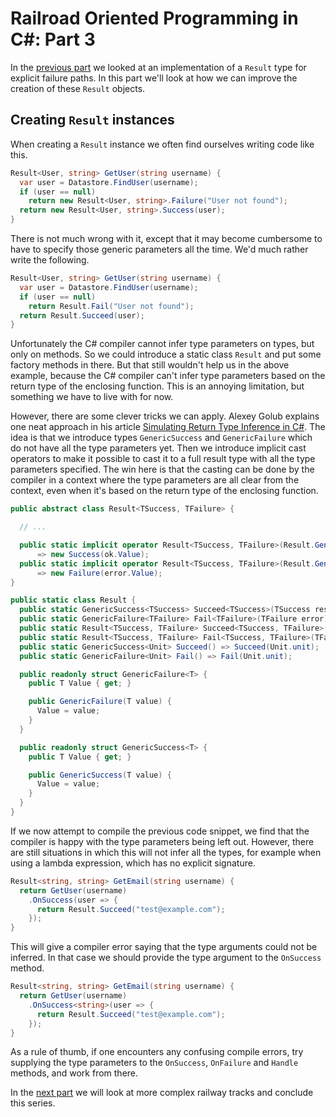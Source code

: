 Railroad Oriented Programming in C#: Part 3
===========================================

In the [previous part](/?page=rop-cs-2) we looked at an implementation of a `Result` type for explicit failure paths.
In this part we'll look at how we can improve the creation of these `Result` objects.

## Creating `Result` instances

When creating a `Result` instance we often find ourselves writing code like this.

~~~~cs
Result<User, string> GetUser(string username) {
  var user = Datastore.FindUser(username);
  if (user == null)
    return new Result<User, string>.Failure("User not found");
  return new Result<User, string>.Success(user);
}
~~~~

There is not much wrong with it, except that it may become cumbersome to have to specify those generic parameters all the time.
We'd much rather write the following.

~~~~cs
Result<User, string> GetUser(string username) {
  var user = Datastore.FindUser(username);
  if (user == null)
    return Result.Fail("User not found");
  return Result.Succeed(user);
}
~~~~

Unfortunately the C# compiler cannot infer type parameters on types, but only on methods.
So we could introduce a static class `Result` and put some factory methods in there.
But that still wouldn't help us in the above example, because the C# compiler can't infer type parameters based on the return type of the enclosing function.
This is an annoying limitation, but something we have to live with for now.

However, there are some clever tricks we can apply.
Alexey Golub explains one neat approach in his article [Simulating Return Type Inference in C#](https://tyrrrz.me/blog/return-type-inference).
The idea is that we introduce types `GenericSuccess` and `GenericFailure` which do not have all the type parameters yet.
Then we introduce implicit cast operators to make it possible to cast it to a full result type with all the type parameters specified.
The win here is that the casting can be done by the compiler in a context where the type parameters are all clear from the context, even when it's based on the return type of the enclosing function.


~~~~cs
public abstract class Result<TSuccess, TFailure> {

  // ...

  public static implicit operator Result<TSuccess, TFailure>(Result.GenericSuccess<TSuccess> ok)
      => new Success(ok.Value);
  public static implicit operator Result<TSuccess, TFailure>(Result.GenericFailure<TFailure> error)
      => new Failure(error.Value);
}

public static class Result {
  public static GenericSuccess<TSuccess> Succeed<TSuccess>(TSuccess result) => new(result);
  public static GenericFailure<TFailure> Fail<TFailure>(TFailure error) => new(error);
  public static Result<TSuccess, TFailure> Succeed<TSuccess, TFailure>(TSuccess result) => Succeed(result);
  public static Result<TSuccess, TFailure> Fail<TSuccess, TFailure>(TFailure error) => Fail(error);
  public static GenericSuccess<Unit> Succeed() => Succeed(Unit.unit);
  public static GenericFailure<Unit> Fail() => Fail(Unit.unit);

  public readonly struct GenericFailure<T> {
    public T Value { get; }

    public GenericFailure(T value) {
      Value = value;
    }
  }

  public readonly struct GenericSuccess<T> {
    public T Value { get; }

    public GenericSuccess(T value) {
      Value = value;
    }
  }
}
~~~~

If we now attempt to compile the previous code snippet, we find that the compiler is happy with the type parameters being left out.
However, there are still situations in which this will not infer all the types, for example when using a lambda expression, which has no explicit signature.

~~~~cs
Result<string, string> GetEmail(string username) {
  return GetUser(username)
    .OnSuccess(user => {
      return Result.Succeed("test@example.com");
    });
}
~~~~

This will give a compiler error saying that the type arguments could not be inferred.
In that case we should provide the type argument to the `OnSuccess` method.

~~~~cs
Result<string, string> GetEmail(string username) {
  return GetUser(username)
    .OnSuccess<string>(user => {
      return Result.Succeed("test@example.com");
    });
}
~~~~

As a rule of thumb, if one encounters any confusing compile errors, try supplying the type parameters to the `OnSuccess`, `OnFailure` and `Handle` methods, and work from there.

In the [next part](/?page=rop-cs-4) we will look at more complex railway tracks and conclude this series.
